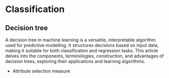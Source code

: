 # Classification

## Decision tree

A decision tree in machine learning is a versatile, interpretable algorithm used for predictive modelling. It structures decisions based on input data, making it suitable for both classification and regression tasks. This article delves into the components, terminologies, construction, and advantages of decision trees, exploring their applications and learning algorithms.
- Attribute selection measure
